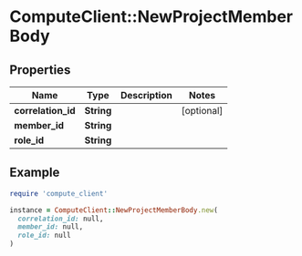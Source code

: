# ComputeClient::NewProjectMemberBody

## Properties

| Name | Type | Description | Notes |
| ---- | ---- | ----------- | ----- |
| **correlation_id** | **String** |  | [optional] |
| **member_id** | **String** |  |  |
| **role_id** | **String** |  |  |

## Example

```ruby
require 'compute_client'

instance = ComputeClient::NewProjectMemberBody.new(
  correlation_id: null,
  member_id: null,
  role_id: null
)
```

